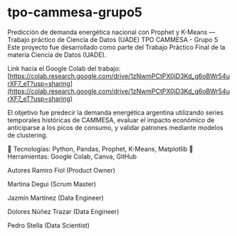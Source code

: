 # tpo-cammesa-grupo5
Predicción de demanda energética nacional con Prophet y K-Means — Trabajo práctico de Ciencia de Datos (UADE)
TPO CAMMESA - Grupo 5
Este proyecto fue desarrollado como parte del Trabajo Práctico Final de la materia Ciencia de Datos (UADE).

Link hacia el Google Colab del trabajo: [https://colab.research.google.com/drive/1zNwmPCtPX0jD3Kd_g6oBWr54urXF7_eT?usp=sharing](https://colab.research.google.com/drive/1zNwmPCtPX0jD3Kd_g6oBWr54urXF7_eT?usp=sharing)

El objetivo fue predecir la demanda energética argentina utilizando series temporales históricas de CAMMESA, evaluar el impacto económico de anticiparse a los picos de consumo, y validar patrones mediante modelos de clustering.

🔸 Tecnologías: Python, Pandas, Prophet, K-Means, Matplotlib
🔸 Herramientas: Google Colab, Canva, GitHub

Autores
Ramiro Fiol (Product Owner)

Martina Degui (Scrum Master)

Jazmín Martínez (Data Engineer)

Dolores Núñez Trazar (Data Engineer)

Pedro Stella (Data Scientist)

